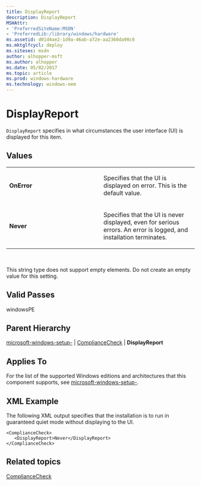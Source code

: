 ```yaml
---
title: DisplayReport
description: DisplayReport
MSHAttr:
- 'PreferredSiteName:MSDN'
- 'PreferredLib:/library/windows/hardware'
ms.assetid: d01d4ae2-1d9a-46ab-a72e-aa2360da90c6
ms.mktglfcycl: deploy
ms.sitesec: msdn
author: alhopper-msft
ms.author: alhopper
ms.date: 05/02/2017
ms.topic: article
ms.prod: windows-hardware
ms.technology: windows-oem
---
```


# DisplayReport


`DisplayReport` specifies in what circumstances the user interface (UI) is displayed for this item.

## Values


<table>
<colgroup>
<col width="50%" />
<col width="50%" />
</colgroup>
<tbody>
<tr class="odd">
<td><p><strong>OnError</strong></p></td>
<td><p>Specifies that the UI is displayed on error. This is the default value.</p></td>
</tr>
<tr class="even">
<td><p><strong>Never</strong></p></td>
<td><p>Specifies that the UI is never displayed, even for serious errors. An error is logged, and installation terminates.</p></td>
</tr>
</tbody>
</table>

 

This string type does not support empty elements. Do not create an empty value for this setting.

## Valid Passes


windowsPE

## Parent Hierarchy


[microsoft-windows-setup-](microsoft-windows-setup.md) | [ComplianceCheck](microsoft-windows-setup-compliancecheck.md) | **DisplayReport**

## Applies To


For the list of the supported Windows editions and architectures that this component supports, see [microsoft-windows-setup-](microsoft-windows-setup.md).

## XML Example


The following XML output specifies that the installation is to run in guaranteed quiet mode without displaying to the UI.

```
<ComplianceCheck>
   <DisplayReport>Never</DisplayReport>
</ComplianceCheck>
```

## Related topics


[ComplianceCheck](microsoft-windows-setup-compliancecheck.md)

 

 







